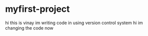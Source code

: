  # myfirst-project
 hi this is vinay im writing code in using version control system
 hi im changing the code now
